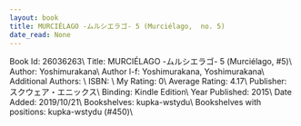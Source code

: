 ```yaml
---
layout: book
title: MURCIÉLAGO -ムルシエラゴ- 5 (Murciélago,  no. 5)
date_read: None
---
```


Book Id: 26036263\ 
Title: MURCIÉLAGO -ムルシエラゴ- 5 (Murciélago, #5)\ 
Author: Yoshimurakana\ 
Author l-f: Yoshimurakana, Yoshimurakana\ 
Additional Authors: \ 
ISBN: \ 
My Rating: 0\ 
Average Rating: 4.17\ 
Publisher: スクウェア・エニックス\ 
Binding: Kindle Edition\ 
Year Published: 2015\ 
Date Added: 2019/10/21\ 
Bookshelves: kupka-wstydu\ 
Bookshelves with positions: kupka-wstydu (#450)\ 

